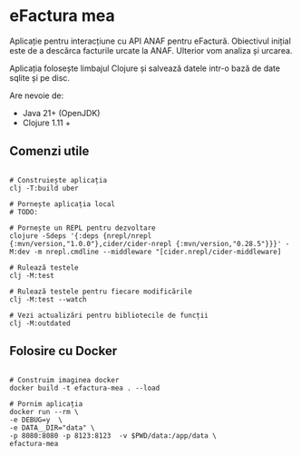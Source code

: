 # eFactura mea

Aplicație pentru interacțiune cu API ANAF pentru eFactură.
Obiectivul inițial este de a descărca facturile urcate la ANAF. Ulterior vom analiza și urcarea.

Aplicația folosește limbajul Clojure și salvează datele intr-o bază de date sqlite și pe disc.

Are nevoie de:
- Java 21+ (OpenJDK)
- Clojure 1.11 +

## Comenzi utile

```shell

# Construiește aplicația
clj -T:build uber

# Pornește aplicația local
# TODO:

# Pornește un REPL pentru dezvoltare
clojure -Sdeps '{:deps {nrepl/nrepl {:mvn/version,"1.0.0"},cider/cider-nrepl {:mvn/version,"0.28.5"}}}' -M:dev -m nrepl.cmdline --middleware "[cider.nrepl/cider-middleware]

# Rulează testele
clj -M:test

# Rulează testele pentru fiecare modificările
clj -M:test --watch

# Vezi actualizări pentru bibliotecile de funcții
clj -M:outdated

```


## Folosire cu Docker

```shell

# Construim imaginea docker
docker build -t efactura-mea . --load

# Pornim aplicația
docker run --rm \
-e DEBUG=y  \
-e DATA__DIR="data" \
-p 8080:8080 -p 8123:8123  -v $PWD/data:/app/data \
efactura-mea

```

